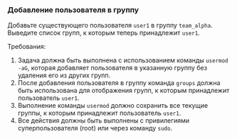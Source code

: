 
### Добавление пользователя в группу

Добавьте существующего пользователя `user1` в группу `team_alpha`. Выведите список групп, к которым теперь принадлежит `user1`.

Требования:
1. Задача должна быть выполнена с использованием команды `usermod -aG`, которая добавляет пользователя в указанную группу без удаления его из других групп.
2. После добавления пользователя в группу команда `groups` должна быть использована для отображения групп, к которым принадлежит пользователь `user1`.
3. Выполнение команды `usermod` должно сохранить все текущие группы, к которым принадлежит пользователь `user1`.
4. Все действия должны быть выполнены с привилегиями суперпользователя (root) или через команду `sudo`.